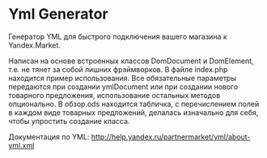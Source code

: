 Yml Generator
============

Генератор YML для быстрого подключения вашего магазина к Yandex.Market. 

Написан на основе встроенных классов DomDocument и DomElement, т.е. не тянет за собой лишних фрэймворков. В файле index.php находится пример использования. Все обязательные параметры передаются при создании ymlDocument или при создании нового товарного предложения, использование остальных методов опционально.
В обзор.ods находится табличка, с перечислением полей в каждом виде товарных предложений, делалась изначально для себя, чтобы упростить создание класса.

Документация по YML: http://help.yandex.ru/partnermarket/yml/about-yml.xml